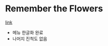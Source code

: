 # Remember the Flowers

[link](https://jerichowo.itch.io/remember-the-flowers)

- 메뉴 한글화 완료
- 나머지 진척도 없음
